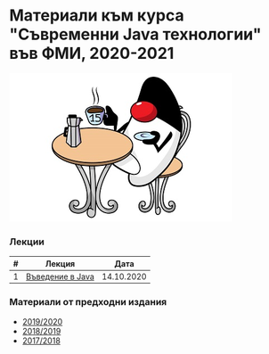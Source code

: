 # Материали към курса "Съвременни Java технологии" във ФМИ, 2020-2021

![Java 15](images/java-15.jpg)

### Лекции

| # | Лекция                                                                                                           | Дата       |
|---| ---------------------------------------------------------------------------------------------------------------- |:----------:|
| 1 | [Въведение в Java](https://gitpitch.com/fmi/java-course/?p=01-intro-to-java/lecture/)                            | 14.10.2020 |

### Материали от предходни издания

- [2019/2020](https://github.com/fmi/java-course/tree/mjt-2019-2020)
- [2018/2019](https://github.com/fmi/java-course/tree/mjt-2018-2019)
- [2017/2018](https://github.com/fmi/java-course/tree/mjt-2017-2018)
